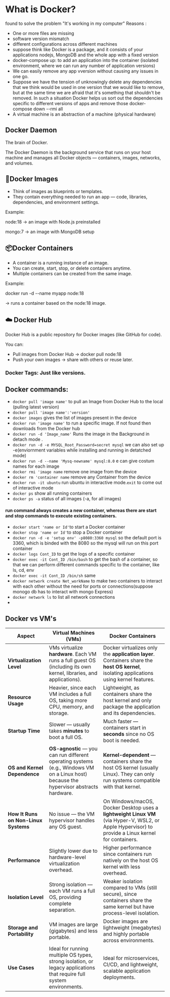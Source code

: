 # What is Docker?
found to solve the problem "It's working in my computer"
Reasons :
- One or more files are missing
- software version mismatch
- different configurations across different machines
- suppose think like Docker is a package, and it consists of your applications  nodejs, MongoDB and the whole app with a fixed version
- docker-compose up: to add an  application into the container (isolated environment, where we can run any number of application versions)
- We can easily remove any app vversion without causing any issues in one go.
- Suppose we have the tension of unknowingly delete any dependencies that we think would be used in one version that we would like to remove, but at the same time we are afraid that it's something that shouldn't be removed. In such a situation Docker helps us sort out the dependencies specific to different versions of apps and remove those
docker-compose down --rmi all
- A virtual machine is an abstraction of a machine (physical hardware)

## Docker Daemon
The brain of Docker.

The Docker Daemon is the background service that runs on your host machine and manages all Docker objects — containers, images, networks, and volumes.

## 🧱Docker Images

- Think of images as blueprints or templates.
- They  contain everything needed to run an app — code, libraries, dependencies, and environment settings.

Example:

node:18 → an image with Node.js preinstalled

mongo:7 → an image with MongoDB setup
 
## 📦Docker Containers
- A container is a running instance of an image.
- You can create, start, stop, or delete containers anytime.
- Multiple containers can be created from the same image.
  
Example:

docker run -d --name myapp node:18

→ runs a container based on the node:18 image.

## ☁️ Docker Hub
Docker Hub is a public repository for Docker images (like GitHub for code).

You can:
- Pull images from Docker Hub → docker pull node:18
- Push your own images → share with others or reuse later.

### Docker Tags: Just like versions.

## Docker commands:
- `docker pull 'image name'` to pull an Image from Docker Hub to the local (pulling latest version)
- `docker pull 'image name':'version'`
- `docker images` gives the list of images present in the device
- `docker run 'image name'` to run a specific image. If not found then downloads from the Docker hub
- `docker run -d 'Image_name'` Runs the image in the Background in detach mode .
- `docker run -d -e MYSQL_Root_Password=secret mysql` we can also set up -e(enviornment variables while installing and running in detatched mode)
- `docker run -d --name 'Mysq-newname' mysql:8.0` e can give costum names for each image
- `docker rmi 'image name` remove one image from the device 
- `docker rm 'container name` remove any Container from the device 
- `docker run -it ubuntu` run ubuntu in interactive mode.`exit` to come out of interactive mode
- `docker ps` show all running containers
- `docker ps -a` status of all images (-a, for all images)
#### run command always creates a new container, whereas there are start and stop commands to execute existing containers.
- `docker start 'name or Id'`to start a Docker container
- `docker stop 'name or Id'`to stop a Docker container
- `docker run -d -e 'setup env' -p8080:3360 mysql` so the default port is 3360, which is binded  with the 8080 so the mysql will run on this port container
- `docker logs Cont_ID` to get the logs of a specific container
- `docker exec -it Cont_ID /bin/bash` to get the bash of a container, so that we can perform different commands specific to the container, like ls, cd, env 
- `docker exec -it Cont_ID /bin/sh` same
- `docker network create Net_workName` to make two containers to interact with each other without the need for ports or connections(suppose monogo db has to interact with mongo Express) 
- `docker network ls` to list all network connections
- 

## Docker vs VM's
| **Aspect** | **Virtual Machines (VMs)** | **Docker Containers** |
|-------------|-----------------------------|------------------------|
| **Virtualization Level** | VMs virtualize **hardware**. Each VM runs a full guest OS (including its own kernel, libraries, and applications). | Docker virtualizes only the **application layer**. Containers share the **host OS kernel**, isolating applications using kernel features.|
| **Resource Usage** | Heavier, since each VM includes a full OS, taking more CPU, memory, and storage. | Lightweight, as containers share the host kernel and only package the application and its dependencies. |
| **Startup Time** | Slower — usually takes **minutes** to boot a full OS. | Much faster — containers start in **seconds** since no OS boot is needed. |
| **OS and Kernel Dependence** | **OS-agnostic** — you can run different operating systems (e.g., Windows VM on a Linux host) because the hypervisor abstracts hardware. | **Kernel-dependent** — containers share the host OS kernel (usually Linux). They can only run systems compatible with that kernel. |
| **How It Runs on Non-Linux Systems** | No issue — the VM hypervisor handles any OS guest. | On Windows/macOS, Docker Desktop uses a **lightweight Linux VM** (via Hyper-V, WSL2, or Apple Hypervisor) to provide a Linux kernel for containers. |
| **Performance** | Slightly lower due to hardware-level virtualization overhead. | Higher performance since containers run natively on the host OS kernel with less overhead. |
| **Isolation Level** | Strong isolation — each VM runs a full OS, providing complete separation. | Weaker isolation compared to VMs (still secure), since containers share the same kernel but have process-level isolation. |
| **Storage and Portability** | VM images are large (gigabytes) and less portable. | Docker images are lightweight (megabytes) and highly portable across environments. |
| **Use Cases** | Ideal for running multiple OS types, strong isolation, or legacy applications that require full system environments. | Ideal for microservices, CI/CD, and lightweight, scalable application deployments. |
